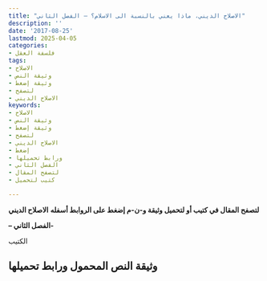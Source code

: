 ```yaml
---
title: "الاصلاح الديني، ماذا يعني بالنسبة الى الاسلام؟ – الفصل الثاني"
description: ''
date: '2017-08-25'
lastmod: 2025-04-05
categories:
- فلسفة العقل
tags:
- الاصلاح
- وثيقة النص
- وثيقة إضغط
- لتصفح
- الاصلاح الديني
keywords:
- الاصلاح
- وثيقة النص
- وثيقة إضغط
- لتصفح
- الاصلاح الديني
- إضغط
- ورابط تحميلها
- الفصل الثاني
- لتصفح المقال
- كتيب لتحميل

---
```

**لتصفح المقال في كتيب أو لتحميل وثيقة و-ن-م إضغط على الروابط أسفله** **الاصلاح الديني**

**– الفصل الثاني-**

الكتيب

## وثيقة النص المحمول ورابط تحميلها

###

